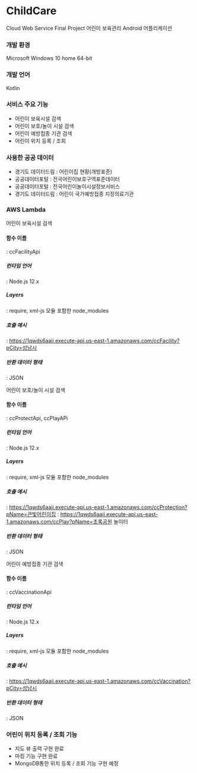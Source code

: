 # ChildCare
Cloud Web Service Final Project
어린이 보육관리 Android 어플리케이션

### 개발 환경
Microsoft Windows 10 home 64-bit

### 개발 언어
Kotlin

### 서비스 주요 기능
- 어린이 보육시설 검색
- 어린이 보호/놀이 시설 검색
- 어린이 예방접종 기관 검색
- 어린이 위치 등록 / 조회

### 사용한 공공 데이터
- 경기도 데이터드림 : 어린이집 현황(개방표준)
- 공공데이터포털 : 전국어린이보호구역표준데이터
- 공공데이터포털 : 전국어린이놀이시설정보서비스
- 경기도 데이터드림 : 어린이 국가예방접종 지정의료기관

### AWS Lambda
어린이 보육시설 검색
#### 함수 이름
 : ccFacilityApi
##### 런타임 언어
 : Node.js 12.x
##### Layers
 : require, xml-js 모듈 포함한 node_modules
##### 호출 예시
 : https://1qwds6aaii.execute-api.us-east-1.amazonaws.com/ccFacility?pCity=성남시
##### 반환 데이터 형태
 : JSON

어린이 보호/놀이 시설 검색
#### 함수 이름
 : ccProtectApi, ccPlayAPi
##### 런타임 언어
 : Node.js 12.x
##### Layers
 : require, xml-js 모듈 포함한 node_modules
##### 호출 예시
 : https://1qwds6aaii.execute-api.us-east-1.amazonaws.com/ccProtection?pName=큰빛어린이집 
 : https://1qwds6aaii.execute-api.us-east-1.amazonaws.com/ccPlay?pName=초록공원 놀이터
##### 반환 데이터 형태
 : JSON
 
어린이 예방접종 기관 검색
#### 함수 이름
 : ccVaccinationApi
##### 런타임 언어
 : Node.js 12.x
##### Layers
 : require, xml-js 모듈 포함한 node_modules
##### 호출 예시
 : https://1qwds6aaii.execute-api.us-east-1.amazonaws.com/ccVaccination?pCity=성남시
##### 반환 데이터 형태
 : JSON
 
 ### 어린이 위치 등록 / 조회 기능
 - 지도 뷰 출력 구현 완료
 - 마킹 기능 구현 완료
 - MongoDB통한 위치 등록 / 조회 기능 구현 예정
